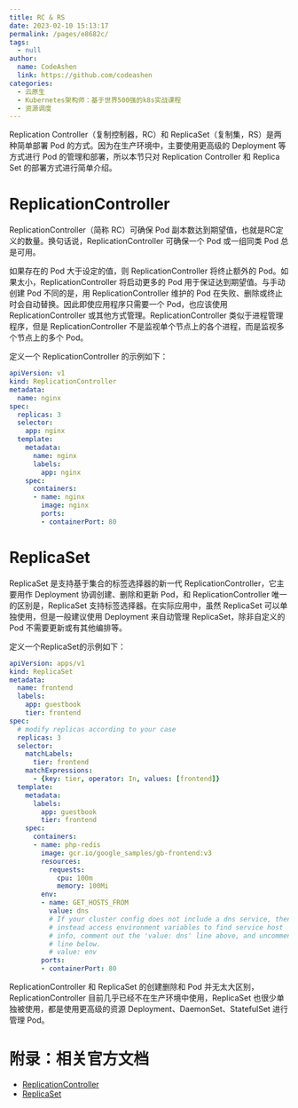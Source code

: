 ```yaml
---
title: RC & RS
date: 2023-02-10 15:13:17
permalink: /pages/e8682c/
tags: 
  - null
author: 
  name: CodeAshen
  link: https://github.com/codeashen
categories: 
  - 云原生
  - Kubernetes架构师：基于世界500强的k8s实战课程
  - 资源调度
---
```



Replication Controller（复制控制器，RC）和 ReplicaSet（复制集，RS）是两种简单部署 Pod 的方式。因为在生产环境中，主要使用更高级的 Deployment 等方式进行 Pod 的管理和部署，所以本节只对 Replication Controller 和 Replica Set 的部署方式进行简单介绍。

# ReplicationController

ReplicationController（简称 RC）可确保 Pod 副本数达到期望值，也就是RC定义的数量。换句话说，ReplicationController 可确保一个 Pod 或一组同类 Pod 总是可用。

如果存在的 Pod 大于设定的值，则 ReplicationController 将终止额外的 Pod。如果太小，ReplicationController 将启动更多的 Pod 用于保证达到期望值。与手动创建 Pod 不同的是，用 ReplicationController 维护的 Pod 在失败、删除或终止时会自动替换。因此即使应用程序只需要一个 Pod，也应该使用 ReplicationController 或其他方式管理。ReplicationController 类似于进程管理程序，但是 ReplicationController 不是监视单个节点上的各个进程，而是监视多个节点上的多个 Pod。

定义一个 ReplicationController 的示例如下：

```yaml
apiVersion: v1
kind: ReplicationController
metadata:
  name: nginx
spec:
  replicas: 3
  selector:
    app: nginx
  template:
    metadata:
      name: nginx
      labels:
        app: nginx
    spec:
      containers:
      - name: nginx
        image: nginx
        ports:
        - containerPort: 80
```

# ReplicaSet

ReplicaSet 是支持基于集合的标签选择器的新一代 ReplicationController，它主要用作 Deployment 协调创建、删除和更新 Pod，和 ReplicationController 唯一的区别是，ReplicaSet 支持标签选择器。在实际应用中，虽然 ReplicaSet 可以单独使用，但是一般建议使用 Deployment 来自动管理 ReplicaSet，除非自定义的 Pod 不需要更新或有其他编排等。

定义一个ReplicaSet的示例如下：

```yaml
apiVersion: apps/v1
kind: ReplicaSet
metadata:
  name: frontend
  labels:
    app: guestbook
    tier: frontend
spec:
  # modify replicas according to your case
  replicas: 3
  selector:
    matchLabels:
      tier: frontend
    matchExpressions:
      - {key: tier, operator: In, values: [frontend]}
  template:
    metadata:
      labels:
        app: guestbook
        tier: frontend
    spec:
      containers:
      - name: php-redis
        image: gcr.io/google_samples/gb-frontend:v3
        resources:
          requests:
            cpu: 100m
            memory: 100Mi
        env:
        - name: GET_HOSTS_FROM
          value: dns
          # If your cluster config does not include a dns service, then to
          # instead access environment variables to find service host
          # info, comment out the 'value: dns' line above, and uncomment the
          # line below.
          # value: env
        ports:
        - containerPort: 80
```

ReplicationController 和 ReplicaSet 的创建删除和 Pod 并无太大区别，ReplicationController 目前几乎已经不在生产环境中使用，ReplicaSet 也很少单独被使用，都是使用更高级的资源 Deployment、DaemonSet、StatefulSet 进行管理 Pod。

# 附录：相关官方文档

- [ReplicationController](https://kubernetes.io/zh/docs/concepts/workloads/controllers/replicationcontroller/)
- [ReplicaSet](https://kubernetes.io/zh/docs/concepts/workloads/controllers/replicaset/)